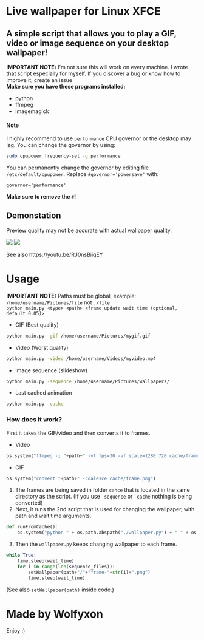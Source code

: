 # Live wallpaper for Linux XFCE
## A simple script that allows you to play a GIF, video or image sequence on your desktop wallpaper!
**IMPORTANT NOTE:** I'm not sure this will work on every machine. I wrote that script especially for myself. If you discover a bug or know how to improve it, create an issue
<br>
__Make sure you have these programs installed:__
- python
- ffmpeg
- imagemagick

#### Note
I highly recommend to use `performance` CPU governor or the desktop may lag.
You can change the governor by using:
```bash
sudo cpupower frequency-set -g performance
```
You can permanently change the governor by editing file `/etc/default/cpupower`.
Replace `#governor='powersave'` with:
```
governor='performance'
```
**Make sure to remove the `#`!**
## Demonstation
Preview quality may not be accurate with actual wallpaper quality.
<p>
<img src="https://github.com/Wolfyxon/xfce-live-wallpaper/blob/main/github/demos/demo2.gif?raw=true">
<img src="https://github.com/Wolfyxon/xfce-live-wallpaper/blob/main/github/demos/demo1.gif?raw=true">
</p>
See also https://youtu.be/RJ0nsBiiqEY

# Usage
__IMPORTANT NOTE:__ Paths must be global, example: `/home/username/Pictures/file` not `./file` <br>
`python main.py <type> <path> <frame update wait time (optional, default 0.05)>`
- GIF (Best quality)
```bash
python main.py -gif /home/username/Pictures/mygif.gif
```
- Video (Worst quality)
```bash
python main.py -video /home/username/Videos/myvideo.mp4
```
- Image sequence (slideshow)
```bash
python main.py -sequence /home/username/Pictures/wallpapers/
```
- Last cached animation
```bash
python main.py -cache
```

### How does it work?
First it takes the GIF/video and then converts it to frames.
- Video
```python
os.system("ffmpeg -i "+path+" -vf fps=30 -vf scale=1280:720 cache/frame-%d.png")
```
- GIF
```python
os.system("convert "+path+" -coalesce cache/frame.png")
```
1. The frames are being saved in folder `cahce` that is located in the same directory as the script.
(If you use `-sequence` or `-cache` nothing is being converted)
2. Next, it runs the 2nd script that is used for changing the wallpaper, with path and wait time arguments.
```python
def runFromCache():
    os.system("python " + os.path.abspath("./wallpaper.py") + " " + os.path.abspath("./cache") + " " + str(wait_time))
```
3. Then the `wallpaper.py` keeps changing wallpaper to each frame.
```python
while True:
    time.sleep(wait_time)
    for i in range(len(sequence_files)):
        setWallpaper(path+"/"+"frame-"+str(i)+".png")
        time.sleep(wait_time)
```
(See also `setWallpaper(path)` inside code.)
# Made by Wolfyxon
Enjoy :)
